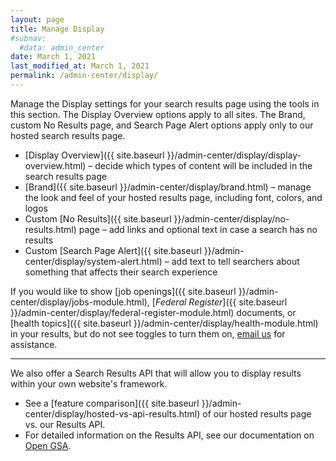 ```yaml
---
layout: page
title: Manage Display
#subnav:
  #data: admin_center
date: March 1, 2021
last_modified_at: March 1, 2021
permalink: /admin-center/display/
---
```


<i class="icon-desktop"></i> Manage the Display settings for your search results page using the tools in this section. The Display Overview options apply to all sites. The Brand, custom No Results page, and Search Page Alert options apply only to our hosted search results page.

* [Display Overview]({{ site.baseurl }}/admin-center/display/display-overview.html) &ndash; decide which types of content will be included in the search results page
* [Brand]({{ site.baseurl }}/admin-center/display/brand.html) &ndash; manage the look and feel of your hosted results page, including font, colors, and logos
* Custom [No Results]({{ site.baseurl }}/admin-center/display/no-results.html) page &ndash; add links and optional text in case a search has no results
* Custom [Search Page Alert]({{ site.baseurl }}/admin-center/display/system-alert.html) &ndash; add text to tell searchers about something that affects their search experience

If you would like to show [job openings]({{ site.baseurl }}/admin-center/display/jobs-module.html), [*Federal Register*]({{ site.baseurl }}/admin-center/display/federal-register-module.html) documents, or [health topics]({{ site.baseurl }}/admin-center/display/health-module.html) in your results, but do not see toggles to turn them on, [email us](mailto:search@gsa.gov) for assistance.

---

We also offer a Search Results API that will allow you to display results within your own website's framework. 

* See a [feature comparison]({{ site.baseurl }}/admin-center/display/hosted-vs-api-results.html) of our hosted results page vs. our Results API.
* For detailed information on the Results API, see our documentation on [Open GSA](https://open.gsa.gov/api/searchgov-results/).